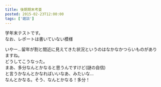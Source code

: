 ```yaml
---
title: 後期期末考査
posted: 2015-02-23T12:00:00
tags: ['雑談']
---
```


学年末テストです。  
なお、レポートは書いていない模様  
  
いやー…留年が割と間近に見えてきた状況というのはなかなかつらいものがありますね。  
どうしてこうなった。  
まあ、多分なんとかなると思うんですけど(謎の自信)  
と言うかなんとかなればいいなあ、みたいな…  
なんとかなる。そう、なんとかなる！多分！

